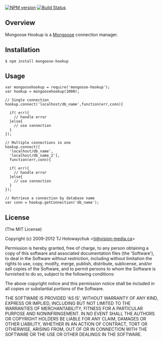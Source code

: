 [![NPM version](https://badge.fury.io/js/mongoose-hookup.png)](http://badge.fury.io/js/mongoose-hookup) [![Build Status](https://secure.travis-ci.org/bigmountainideas/mongoose-hookup.png)](http://travis-ci.org/bigmountainideas/mongoose-hookup)


## Overview

Mongoose Hookup is a [Mongoose](http://www.mongoosejs.com/) connection manager.


## Installation
    $ npm install mongoose-hookup

## Usage

    var mongoosehookup = require('mongoose-hookup');
    var hookup = mongoosehookup(1000);

    // Single connection
    hookup.connect('localhost/db_name',function(err,conn){
      
      if( err){
        // handle error
      }else{
        // use connection
      }
    });

    // Multiple connections in one
    hookup.connect([
      'localhost/db_name',
      'localhost/db_name_2'],
      function(err,conn){
      
      if( err){
        // handle error
      }else{
        // use connection
      }
    });

    // Retrieve a connection by database name
    var conn = hookup.getConnection('db_name');
    
## License

(The MIT License)

Copyright (c) 2009-2012 TJ Holowaychuk &lt;tj@vision-media.ca&gt;

Permission is hereby granted, free of charge, to any person obtaining
a copy of this software and associated documentation files (the
'Software'), to deal in the Software without restriction, including
without limitation the rights to use, copy, modify, merge, publish,
distribute, sublicense, and/or sell copies of the Software, and to
permit persons to whom the Software is furnished to do so, subject to
the following conditions:

The above copyright notice and this permission notice shall be
included in all copies or substantial portions of the Software.

THE SOFTWARE IS PROVIDED 'AS IS', WITHOUT WARRANTY OF ANY KIND,
EXPRESS OR IMPLIED, INCLUDING BUT NOT LIMITED TO THE WARRANTIES OF
MERCHANTABILITY, FITNESS FOR A PARTICULAR PURPOSE AND NONINFRINGEMENT.
IN NO EVENT SHALL THE AUTHORS OR COPYRIGHT HOLDERS BE LIABLE FOR ANY
CLAIM, DAMAGES OR OTHER LIABILITY, WHETHER IN AN ACTION OF CONTRACT,
TORT OR OTHERWISE, ARISING FROM, OUT OF OR IN CONNECTION WITH THE
SOFTWARE OR THE USE OR OTHER DEALINGS IN THE SOFTWARE.
